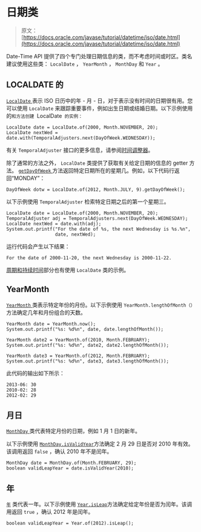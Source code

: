 # 日期类

> 原文： [https://docs.oracle.com/javase/tutorial/datetime/iso/date.html](https://docs.oracle.com/javase/tutorial/datetime/iso/date.html)

Date-Time API 提供了四个专门处理日期信息的类，而不考虑时间或时区。类名建议使用这些类： `LocalDate` ， `YearMonth` ， `MonthDay` 和 `Year` 。

## LOCALDATE 的

[`LocalDate` ](https://docs.oracle.com/javase/8/docs/api/java/time/LocalDate.html)表示 ISO 日历中的年 - 月 - 日，对于表示没有时间的日期很有用。您可以使用 `LocalDate` 来跟踪重要事件，例如出生日期或结婚日期。以下示例使用的`和方法创建 `LocalDate` 的实例：`

```
LocalDate date = LocalDate.of(2000, Month.NOVEMBER, 20);
LocalDate nextWed = date.with(TemporalAdjusters.next(DayOfWeek.WEDNESDAY));

```

有关 `TemporalAdjuster` 接口的更多信息，请参阅[时间调整器](adjusters.html)。

除了通常的方法之外， `LocalDate` 类提供了获取有关给定日期的信息的 getter 方法。 [`getDayOfWeek` ](https://docs.oracle.com/javase/8/docs/api/java/time/LocalDate.html#getDayOfWeek--)方法返回特定日期所在的星期几。例如，以下代码行返回“MONDAY”：

```
DayOfWeek dotw = LocalDate.of(2012, Month.JULY, 9).getDayOfWeek();

```

以下示例使用 `TemporalAdjuster` 检索特定日期之后的第一个星期三。

```
LocalDate date = LocalDate.of(2000, Month.NOVEMBER, 20);
TemporalAdjuster adj = TemporalAdjusters.next(DayOfWeek.WEDNESDAY);
LocalDate nextWed = date.with(adj);
System.out.printf("For the date of %s, the next Wednesday is %s.%n",
                  date, nextWed);

```

运行代码会产生以下结果：

```
For the date of 2000-11-20, the next Wednesday is 2000-11-22.

```

[周期和持续时间](period.html)部分也有使用 `LocalDate` 类的示例。

## YearMonth

[`YearMonth` ](https://docs.oracle.com/javase/8/docs/api/java/time/YearMonth.html)类表示特定年份的月份。以下示例使用 `YearMonth.lengthOfMonth（）`方法确定几年和月份组合的天数。

```
YearMonth date = YearMonth.now();
System.out.printf("%s: %d%n", date, date.lengthOfMonth());

YearMonth date2 = YearMonth.of(2010, Month.FEBRUARY);
System.out.printf("%s: %d%n", date2, date2.lengthOfMonth());

YearMonth date3 = YearMonth.of(2012, Month.FEBRUARY);
System.out.printf("%s: %d%n", date3, date3.lengthOfMonth());

```

此代码的输出如下所示：

```
2013-06: 30
2010-02: 28
2012-02: 29

```

## 月日

[`MonthDay` ](https://docs.oracle.com/javase/8/docs/api/java/time/MonthDay.html)类代表特定月份的日期，例如 1 月 1 日的新年。

以下示例使用 [`MonthDay.isValidYear`](https://docs.oracle.com/javase/8/docs/api/java/time/MonthDay.html#isValidYear-int-)方法确定 2 月 29 日是否对 2010 年有效。该调用返回 `false` ，确认 2010 年不是闰年。

```
MonthDay date = MonthDay.of(Month.FEBRUARY, 29);
boolean validLeapYear = date.isValidYear(2010);

```

## 年

[`年`](https://docs.oracle.com/javase/8/docs/api/java/time/Year.html) 类代表一年。以下示例使用 [`Year.isLeap`](https://docs.oracle.com/javase/8/docs/api/java/time/Year.html#isLeap--)方法确定给定年份是否为闰年。该调用返回 `true` ，确认 2012 年是闰年。

```
boolean validLeapYear = Year.of(2012).isLeap();

```